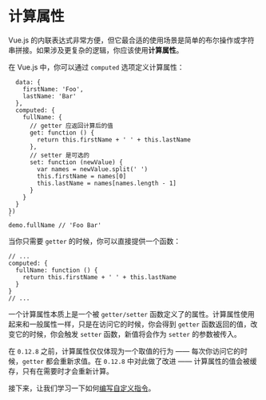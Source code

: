 # 计算属性

Vue.js 的内联表达式非常方便，但它最合适的使用场景是简单的布尔操作或字符串拼接。如果涉及更复杂的逻辑，你应该使用**计算属性**。

在 Vue.js 中，你可以通过 `computed` 选项定义计算属性：

```var demo = new Vue({
  data: {
    firstName: 'Foo',
    lastName: 'Bar'
  },
  computed: {
    fullName: {
      // getter 应返回计算后的值
      get: function () {
        return this.firstName + ' ' + this.lastName
      },
      // setter 是可选的
      set: function (newValue) {
        var names = newValue.split(' ')
        this.firstName = names[0]
        this.lastName = names[names.length - 1]
      }
    }
  }
})
`
demo.fullName // 'Foo Bar'
```

当你只需要 `getter` 的时候，你可以直接提供一个函数：

```
// ...
computed: {
  fullName: function () {
    return this.firstName + ' ' + this.lastName 
  }    
}
// ...
```

一个计算属性本质上是一个被 `getter/setter` 函数定义了的属性。计算属性使用起来和一般属性一样，只是在访问它的时候，你会得到 `getter` 函数返回的值，改变它的时候，你会触发 `setter` 函数，新值将会作为 `setter` 的参数被传入。

在 `0.12.8` 之前，计算属性仅仅体现为一个取值的行为 —— 每次你访问它的时候，`getter` 都会重新求值。在 `0.12.8` 中对此做了改进 —— 计算属性的值会被缓存，只有在需要时才会重新计算。

接下来，让我们学习一下如何[编写自定义指令](http://cn.vuejs.org/guide/custom-directive.html)。

